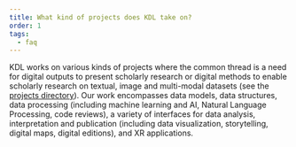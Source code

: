 ```yaml
---
title: What kind of projects does KDL take on?
order: 1
tags:
  - faq
---
```


KDL works on various kinds of projects where the common thread is a need for digital outputs to present scholarly research or digital methods to enable scholarly research on textual, image and multi-modal datasets (see the [projects directory](/projects/)). Our work encompasses data models, data structures, data processing (including machine learning and AI, Natural Language Processing, code reviews), a variety of interfaces for data analysis, interpretation and publication (including data visualization, storytelling, digital maps, digital editions), and XR applications.
